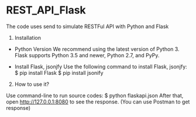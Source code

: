 # REST_API_Flask
The code uses send to simulate RESTFul API with Python and Flask

1. Installation

+ Python Version
We recommend using the latest version of Python 3. Flask supports Python 3.5 and newer, Python 2.7, and PyPy.

+ Install Flask, jsonjfy
Use the following command to install Flask, jsonjfy:
$ pip install Flask
$ pip install jsonify

2. How to use it?

Use command-line to run source codes:
$ python flaskapi.json 
After that, open http://127.0.0.1:8080 to see the response.
(You can use Postman to get response)







